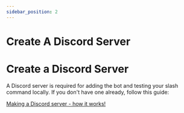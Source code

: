 ```yaml
---
sidebar_position: 2
---
```


# Create A Discord Server

# Create a Discord Server

A Discord server is required for adding the bot and testing your slash command locally. If you don't have one already, follow this guide:

[Making a Discord server - how it works!](https://www.ionos.com/digitalguide/server/know-how/how-to-set-up-a-discord-server/)
